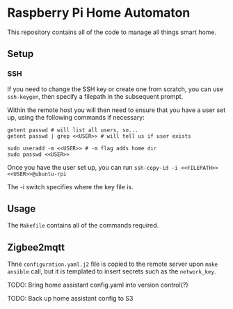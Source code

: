 # Raspberry Pi Home Automaton

This repository contains all of the code to manage all things smart home. 

## Setup

### SSH

If you need to change the SSH key or create one from scratch, you can use `ssh-keygen`, then specify a filepath in the subsequent prompt. 

Within the remote host you will then need to ensure that you have a user set up, using the following commands if necessary:

```
getent passwd # will list all users, so...
getent passwd | grep <<USER>> # will tell us if user exists

sudo useradd -m <<USER>> # -m flag adds home dir
sudo passwd <<USER>>
```

Once you have the user set up, you can run `ssh-copy-id -i <<FILEPATH>> <<USER>>@ubuntu-rpi`

The -i switch specifies where the key file is. 

## Usage

The `Makefile` contains all of the commands required. 

## Zigbee2mqtt

Thne `configuration.yaml.j2` file is copied to the remote server upon `make ansible` call, but it is templated to insert secrets such as the `network_key`. 

TODO: Bring home assistant config.yaml into version control(?)

TODO: Back up home assistant config to S3
